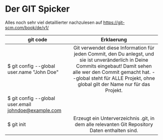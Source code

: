 Der GIT Spicker
===============
Alles noch sehr viel detaillierter nachzulesen auf https://git-scm.com/book/de/v1/


| git code        | Erklaerung |
| ------------- |:-------------:|
| $ git config --global user.name "John Doe"           | Git verwendet diese Information für jeden Commit, den Du anlegst, und sie ist unveränderlich in Deine Commits eingebaut! Damit sehen alle wer den Commit gemacht hat. --global steht für ALLE Projekt, ohne global gilt der Name nur für das Projekt. |
| $ git config --global user.email johndoe@example.com |       |
| $ git init                                           | Erzeugt ein Unterverzeichnis .git, in dem alle relevanten Git Repository Daten enthalten sind.      |

